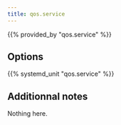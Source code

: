 ```yaml
---
title: qos.service
---
```


{{% provided_by "qos.service" %}}

## Options

{{% systemd_unit "qos.service" %}}

## Additionnal notes

Nothing here.